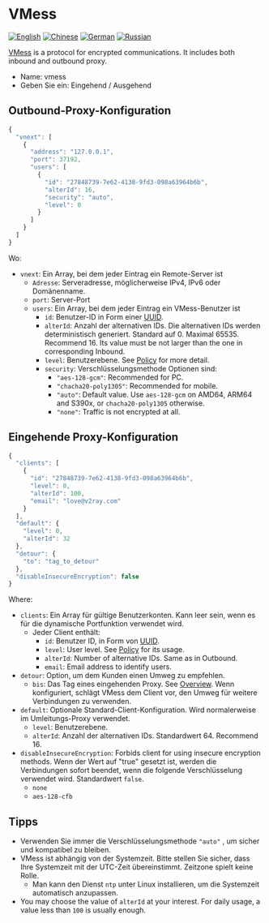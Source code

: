 # VMess

[![English](../../resources/english.svg)](https://www.v2ray.com/en/configuration/protocols/vmess.html) [![Chinese](../../resources/chinese.svg)](https://www.v2ray.com/chapter_02/protocols/vmess.html) [![German](../../resources/german.svg)](https://www.v2ray.com/de/configuration/protocols/vmess.html) [![Russian](../../resources/russian.svg)](https://www.v2ray.com/ru/configuration/protocols/vmess.html)

[VMess](https://www.v2ray.com/eng/protocols/vmess.html) is a protocol for encrypted communications. It includes both inbound and outbound proxy.

* Name: vmess
* Geben Sie ein: Eingehend / Ausgehend

## Outbound-Proxy-Konfiguration

```javascript
{
  "vnext": [
    {
      "address": "127.0.0.1",
      "port": 37192,
      "users": [
        {
          "id": "27848739-7e62-4138-9fd3-098a63964b6b",
          "alterId": 16,
          "security": "auto",
          "level": 0
        }
      ]
    }
  ]
}
```

Wo:

* `vnext`: Ein Array, bei dem jeder Eintrag ein Remote-Server ist 
  * `Adresse`: Serveradresse, möglicherweise IPv4, IPv6 oder Domänenname.
  * `port`: Server-Port
  * `users`: Ein Array, bei dem jeder Eintrag ein VMess-Benutzer ist 
    * `id`: Benutzer-ID in Form einer [UUID](https://en.wikipedia.org/wiki/Universally_unique_identifier).
    * `alterId`: Anzahl der alternativen IDs. Die alternativen IDs werden deterministisch generiert. Standard auf 0. Maximal 65535. Recommend 16. Its value must be not larger than the one in corresponding Inbound.
    * `level`: Benutzerebene. See [Policy](../policy.md) for more detail.
    * `security`: Verschlüsselungsmethode Optionen sind: 
      * `"aes-128-gcm"`: Recommended for PC.
      * `"chacha20-poly1305"`: Recommended for mobile.
      * `"auto"`: Default value. Use `aes-128-gcm` on AMD64, ARM64 and S390x, or `chacha20-poly1305` otherwise.
      * `"none"`: Traffic is not encrypted at all.

## Eingehende Proxy-Konfiguration

```javascript
{
  "clients": [
    {
      "id": "27848739-7e62-4138-9fd3-098a63964b6b",
      "level": 0,
      "alterId": 100,
      "email": "love@v2ray.com"
    }
  ],
  "default": {
    "level": 0,
    "alterId": 32
  },
  "detour": {
    "to": "tag_to_detour"
  },
  "disableInsecureEncryption": false
}
```

Where:

* `clients`: Ein Array für gültige Benutzerkonten. Kann leer sein, wenn es für die dynamische Portfunktion verwendet wird. 
  * Jeder Client enthält: 
    * `id`: Benutzer ID, in Form von [UUID](https://en.wikipedia.org/wiki/Universally_unique_identifier).
    * `level`: User level. See [Policy](../policy.md) for its usage.
    * `alterId`: Number of alternative IDs. Same as in Outbound.
    * `email`: Email address to identify users.
* `detour`: Option, um dem Kunden einen Umweg zu empfehlen. 
  * `bis`: Das Tag eines eingehenden Proxy. See [Overview](../protocols.md). Wenn konfiguriert, schlägt VMess dem Client vor, den Umweg für weitere Verbindungen zu verwenden.
* `default`: Optionale Standard-Client-Konfiguration. Wird normalerweise im Umleitungs-Proxy verwendet. 
  * `level`: Benutzerebene.
  * `alterId`: Anzahl der alternativen IDs. Standardwert 64. Recommend 16.
* `disableInsecureEncryption`: Forbids client for using insecure encryption methods. Wenn der Wert auf "true" gesetzt ist, werden die Verbindungen sofort beendet, wenn die folgende Verschlüsselung verwendet wird. Standardwert `false`. 
  * `none`
  * `aes-128-cfb`

## Tipps

* Verwenden Sie immer die Verschlüsselungsmethode `"auto"` , um sicher und kompatibel zu bleiben.
* VMess ist abhängig von der Systemzeit. Bitte stellen Sie sicher, dass Ihre Systemzeit mit der UTC-Zeit übereinstimmt. Zeitzone spielt keine Rolle. 
  * Man kann den Dienst `ntp` unter Linux installieren, um die Systemzeit automatisch anzupassen.
* You may choose the value of `alterId` at your interest. For daily usage, a value less than `100` is usually enough.